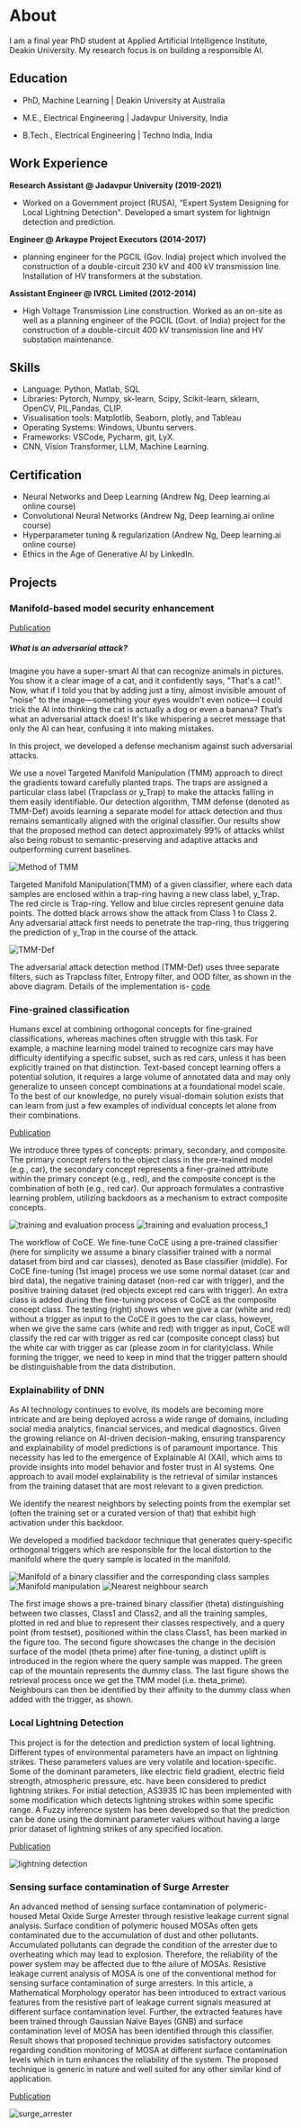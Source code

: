 # About
I am a final year PhD student at Applied Artificial Intelligence Institute, Deakin University. My research focus is on building a responsible AI. 

## Education

  - PhD, Machine Learning | Deakin University at Australia
  
  - M.E., Electrical Engineering | Jadavpur University, India
  
  - B.Tech., Electrical Engineering | Techno India, India
  

## Work Experience
**Research Assistant @ Jadavpur University (2019-2021)**
- Worked on a Government project (RUSA), “Expert System Designing for Local Lightning Detection". Developed a smart system for lightnign detection and prediction. 


**Engineer @ Arkaype Project Executors (2014-2017)**
- planning engineer for the PGCIL (Gov. India) project which involved the construction of a double-circuit
 230 kV and 400 kV transmission line. Installation of HV transformers at the substation.


**Assistant Engineer @ IVRCL Limited (2012-2014)**
- High Voltage Transmission Line construction. Worked as an on-site as well as a planning engineer of the PGCIL
  (Govt. of India) project for the construction of a double-circuit 400 kV transmission line and HV substation maintenance.

## Skills

- Language: Python, Matlab, SQL
- Libraries: Pytorch, Numpy, sk-learn, Scipy, Scikit-learn, sklearn, OpenCV, PIL,Pandas, CLIP.
- Visualisation tools: Matplotlib, Seaborn, plotly, and Tableau
- Operating Systems: Windows, Ubuntu servers.
- Frameworks: VSCode, Pycharm, git, LyX.
- CNN, Vision Transformer, LLM, Machine Learning.

## Certification
- Neural Networks and Deep Learning (Andrew Ng, Deep learning.ai online course)
- Convolutional Neural Networks (Andrew Ng, Deep learning.ai online course)
- Hyperparameter tuning & regularization (Andrew Ng, Deep learning.ai online course)
- Ethics in the Age of Generative AI by LinkedIn.


## Projects
### Manifold-based model security enhancement
[Publication](https://...)

##### What is an adversarial attack?

Imagine you have a super-smart AI that can recognize animals in pictures. You show it a clear image of a cat, and it confidently says, "That's a cat!". Now, what if I told you that by adding just a tiny, almost invisible amount of "noise" to the image—something your eyes wouldn't even notice—I could trick the AI into thinking the cat is actually a dog or even a banana?
That’s what an adversarial attack does! It's like whispering a secret message that only the AI can hear, confusing it into making mistakes.

In this project, we developed a defense mechanism against such adversarial attacks.

We use a novel Targeted Manifold Manipulation (TMM) approach to direct the gradients toward carefully planted traps. The traps are assigned a particular class label (Trapclass or y_Trap) to make the attacks falling in them easily identifiable. Our detection algorithm, TMM defense (denoted as TMM-Def) avoids learning a separate model for attack detection and thus remains semantically aligned with the original classifier. Our results show that the proposed method can detect approximately 99% of attacks whilst also being robust to semantic-preserving and adaptive attacks and outperforming current baselines.

![Method of TMM](/assests/images/motivation_tmm.PNG)

Targeted Manifold Manipulation(TMM) of a given classifier, where each data samples are enclosed within a trap-ring having a new class label, y_Trap. The red circle is Trap-ring. Yellow and blue circles represent genuine data points. The dotted black arrows show the attack from Class 1 to Class 2. Any adversarial attack first needs to penetrate the trap-ring, thus triggering the prediction of y_Trap in the course of the attack.

![TMM-Def](/assests/images/offline-model-detection.PNG)

The adversarial attack detection method (TMM-Def) uses three separate filters, such as Trapclass filter, Entropy filter, and OOD filter, as shown in the above diagram.
Details of the implementation is- [code](https://github.com/DevelopBG/Adverasrial-attack-detection-using-targeted-manifold-manipulation.git)
  


### Fine-grained classification

Humans excel at combining orthogonal concepts for fine-grained classifications, whereas machines often struggle with this task. For example, a machine learning model trained to recognize cars may have difficulty identifying a specific subset, such as red cars, unless it has been explicitly trained on that distinction. Text-based concept learning offers a potential solution, it requires a large volume of annotated data and may only generalize to unseen concept combinations at a foundational model scale. To the best of our knowledge, no purely visual-domain solution exists that can learn from just a few examples of individual concepts let alone from their combinations.

[Publication](https://link.springer.com/chapter/10.1007/978-3-031-78110-0_18)

We introduce three types of concepts: primary, secondary, and composite. The primary concept refers to the object class in the pre-trained model (e.g., car), the secondary concept represents a finer-grained attribute within the primary concept (e.g., red), and the composite concept is the combination of both (e.g., red car). Our approach formulates a contrastive learning problem, utilizing backdoors as a mechanism to extract composite concepts.

![training and evaluation process](/assests/images/method_training_v1.PNG)
![training and evaluation process_1](/assests/images/method_testing.PNG)

The workflow of CoCE. We fine-tune CoCE using a pre-trained classifier (here for simplicity we assume a binary classifier trained with a normal dataset from bird and car classes), denoted as Base classifier (middle). For CoCE fine-tuning (1st image) process we use some normal dataset (car and bird data), the negative training dataset (non-red car with trigger), and the positive training dataset (red objects except red cars with trigger). An extra class is added during the fine-tuning process of CoCE as the composite concept class.  The testing (right) shows when we give a car (white and red) without a trigger as input to the CoCE it goes to the car class, however, when we give the same cars (white and red) with trigger as input, CoCE will classify the red car with trigger as red car (composite concept class) but the white car with trigger as car (please zoom in for clarity)class. While forming the trigger, we need to keep in mind that the trigger pattern should be distinguishable from the data distribution. 

### Explainability of DNN

As AI technology continues to evolve, its models are becoming more intricate and are being deployed across a wide range of domains, including social media analytics, financial services, and medical diagnostics. Given the growing reliance on AI-driven decision-making, ensuring transparency and explainability of model predictions is of paramount importance. This necessity has led to the emergence of Explainable AI (XAI), which aims to provide insights into model behavior and foster trust in AI systems. One approach to avail model explainability is the retrieval of similar instances from the training dataset that are most relevant to a given prediction.

We identify the nearest neighbors by selecting points from the exemplar set (often the training set or a curated version of that) that exhibit high activation under this backdoor. 

We developed a modified backdoor technique that generates query-specific orthogonal triggers which are responsible for the local distortion to the manifold where the query sample is located in the manifold. 


![Manifold of a binary classifier and the corresponding class samples](/assests/images/intro1.jpeg)
![Manifold manipulation](/assests/images/intro2.jpeg)
![Nearest neighbour search](/assests/images/intro3.jpeg)

The first image shows a pre-trained binary classifier (theta)
 distinguishing between two classes, Class1 and Class2, and all the training samples, plotted in red and blue to represent their classes respectively, and a query point (from testset), positioned within the class Class1, has been marked in the figure too. The second figure showcases the change in the decision surface of the model (theta prime) after fine-tuning, a distinct uplift is introduced in the region where the query sample was mapped. The green cap of the mountain represents the dummy class. The last figure shows the retrieval process once we get the TMM model (i.e. theta_prime). Neighbours can then be identified by their affinity to the dummy class when added with the trigger, as shown. 

### Local Lightning Detection

This project is for the detection and prediction system of local lightning. Different types of environmental parameters have an impact on lightning strikes. These parameters values are very volatile and location-specific. Some of the dominant parameters, like electric field gradient, electric field strength, atmospheric pressure, etc. have been considered to predict lightning strikes. For initial detection, AS3935 IC has been implemented with some modification which detects lightning strokes within some specific range. A Fuzzy inference system has been developed so that the prediction can be done using the dominant parameter values without having a large prior dataset of lightning strikes of any specified location.

[Publication](https://ieeexplore.ieee.org/abstract/document/9276699)

![lightning detection](/assests/images/lightning_detection.jpg)

### Sensing surface contamination of Surge Arrester

An advanced method of sensing surface contamination of polymeric-housed Metal Oxide Surge Arrester through resistive leakage current signal analysis. Surface condition of polymeric housed MOSAs often gets contaminated due to the accumulation of dust and other pollutants. Accumulated pollutants can degrade the condition of the arrester due to overheating which may lead to explosion. Therefore, the reliability of the power system may be affected due to fthe ailure of MOSAs. Resistive leakage current analysis of MOSA is one of the conventional method for sensing surface contamination of surge arresters. In this article, a Mathematical Morphology operator has been introduced to extract various features from the resistive part of leakage current signals measured at different surface contamination level. Further, the extracted features have been trained through Gaussian Naïve Bayes (GNB) and surface contamination level of MOSA has been identified through this classifier. Result shows that proposed technique provides satisfactory outcomes regarding condition monitoring of MOSA at different surface contamination levels which in turn enhances the reliability of the system. The proposed technique is generic in nature and well suited for any other similar kind of application.

[Publication](https://ieeexplore.ieee.org/abstract/document/9060819)

![surge_arrester](/assests/images/first_experiment_setup.jpg)




